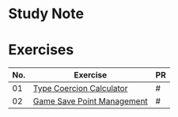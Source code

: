 # Study Note


# Exercises
| No. | Exercise                 | PR |
| --- | ------------------------ | -- |
| 01  | [Type Coercion Calculator](https://github.com/navynj/JS-Dive-Study/blob/main/public/guideline/chap01/1_values/exercise01.md) | # |
| 02  | [Game Save Point Management](https://github.com/navynj/JS-Dive-Study/blob/main/public/guideline/chap01/1_values/exercise02.md) | # |
